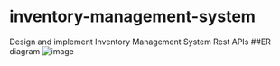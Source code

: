# inventory-management-system
Design and implement Inventory Management System Rest APIs
##ER diagram
![image](https://github.com/afefa-karakra/inventory-management-system/assets/121513237/81196fb3-0cd7-4c04-a0b6-9fd753d8d81e)


